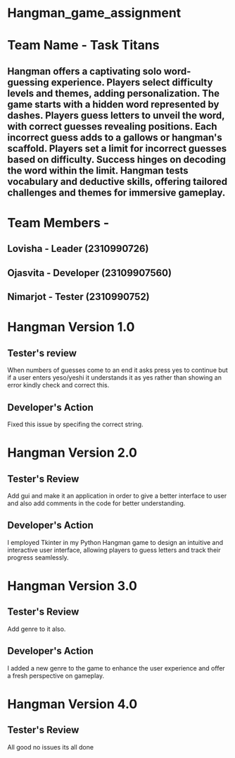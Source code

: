 # Hangman_game_assignment
# Team Name - Task Titans
## Hangman offers a captivating solo word-guessing experience. Players select difficulty levels and themes, adding personalization. The game starts with a hidden word represented by dashes. Players guess letters to unveil the word, with correct guesses revealing positions. Each incorrect guess adds to a gallows or hangman's scaffold. Players set a limit for incorrect guesses based on difficulty. Success hinges on decoding the word within the limit. Hangman tests vocabulary and deductive skills, offering tailored challenges and themes for immersive gameplay.<br>

# Team Members -
## Lovisha - Leader (2310990726)
## Ojasvita - Developer (23109907560)
## Nimarjot - Tester (2310990752)

# Hangman Version 1.0
## Tester's review
When numbers of guesses come to an end it asks press yes to continue but if a user enters yeso/yeshi it understands it as yes rather than showing an error kindly check and correct this.<br>

## Developer's Action
Fixed this issue by specifing the correct string.

# Hangman Version 2.0
## Tester's Review
Add gui and make it an application in order to give a better interface to user and also add comments in the code for better understanding.<br>

## Developer's Action
I employed Tkinter in my Python Hangman game to design an intuitive and interactive user interface, allowing players to guess letters and track their progress seamlessly.

# Hangman Version 3.0
## Tester's Review
Add genre to it also.<br>

## Developer's Action
I added a new genre to the game to enhance the user experience and offer a fresh perspective on gameplay.

# Hangman Version 4.0
## Tester's Review
All good no issues its all done
